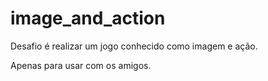 # image_and_action

Desafio é realizar um jogo conhecido como imagem e ação.

Apenas para usar com os amigos.
